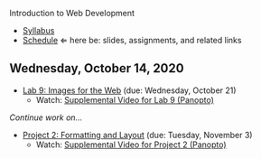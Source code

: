 Introduction to Web Development

- [Syllabus](syllabus.md)
- [Schedule](schedule.md)   &lArr; here be: slides, assignments, and related links

## Wednesday, October 14, 2020

- [Lab 9: Images for the Web](lab09-images-for-the-web/instructions.md) (due: Wednesday, October 21)
  - Watch: [Supplemental Video for Lab 9 (Panopto)](https://rochester.hosted.panopto.com/Panopto/Pages/Viewer.aspx?id=eec2631d-11d3-4341-9c19-ac5101601a71)

*Continue work on...*

- [Project 2: Formatting and Layout](project02-formatting-and-layout/instructions.md) (due: Tuesday, November 3)
  - Watch: [Supplemental Video for Project 2 (Panopto)](https://rochester.hosted.panopto.com/Panopto/Pages/Viewer.aspx?id=c0f01af1-649c-41c6-8ed8-ac46013c89a9)

